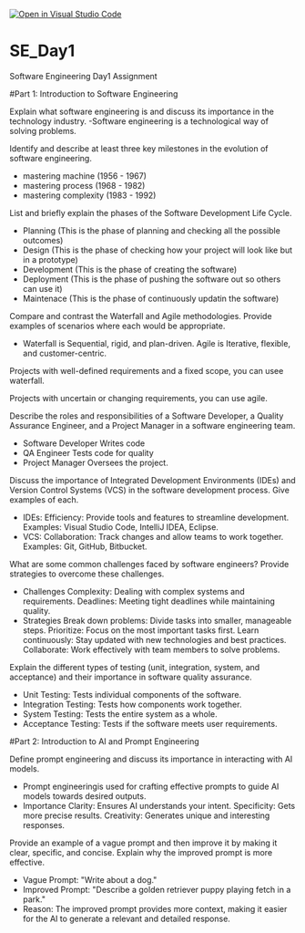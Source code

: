 [![Open in Visual Studio Code](https://classroom.github.com/assets/open-in-vscode-2e0aaae1b6195c2367325f4f02e2d04e9abb55f0b24a779b69b11b9e10269abc.svg)](https://classroom.github.com/online_ide?assignment_repo_id=15570397&assignment_repo_type=AssignmentRepo)
# SE_Day1
Software Engineering Day1 Assignment

#Part 1: Introduction to Software Engineering

Explain what software engineering is and discuss its importance in the technology industry.
-Software engineering is a technological way of solving problems.

Identify and describe at least three key milestones in the evolution of software engineering.
- mastering machine (1956 - 1967)
- mastering process (1968 - 1982)
- mastering complexity (1983 - 1992)


List and briefly explain the phases of the Software Development Life Cycle.
- Planning (This is the phase of planning and checking all the possible outcomes)
- Design (This is the phase of checking how your project will look like but in a prototype)
- Development (This is the phase of creating the software)
- Deployment (This is the phase of pushing the software out so others can use it)
- Maintenace (This is the phase of continuously updatin the software)


Compare and contrast the Waterfall and Agile methodologies. Provide examples of scenarios where each would be appropriate.
- Waterfall is Sequential, rigid, and plan-driven.
Agile is Iterative, flexible, and customer-centric.

Projects with well-defined requirements and a fixed scope, you can usee waterfall.

Projects with uncertain or changing requirements, you can use agile.

Describe the roles and responsibilities of a Software Developer, a Quality Assurance Engineer, and a Project Manager in a software engineering team.
- Software Developer Writes code
- QA Engineer Tests code for quality
- Project Manager Oversees the project.

Discuss the importance of Integrated Development Environments (IDEs) and Version Control Systems (VCS) in the software development process. Give examples of each.
- IDEs:
Efficiency: Provide tools and features to streamline development.
Examples: Visual Studio Code, IntelliJ IDEA, Eclipse.
- VCS:
Collaboration: Track changes and allow teams to work together.
Examples: Git, GitHub, Bitbucket.


What are some common challenges faced by software engineers? Provide strategies to overcome these challenges.
- Challenges
Complexity: Dealing with complex systems and requirements.
Deadlines: Meeting tight deadlines while maintaining quality.
- Strategies
Break down problems: Divide tasks into smaller, manageable steps.
Prioritize: Focus on the most important tasks first.
Learn continuously: Stay updated with new technologies and best practices.
Collaborate: Work effectively with team members to solve problems.

Explain the different types of testing (unit, integration, system, and acceptance) and their importance in software quality assurance.
- Unit Testing: Tests individual components of the software.
- Integration Testing: Tests how components work together.
- System Testing: Tests the entire system as a whole.
- Acceptance Testing: Tests if the software meets user requirements.

#Part 2: Introduction to AI and Prompt Engineering


Define prompt engineering and discuss its importance in interacting with AI models.
- Prompt engineeringis used for crafting effective prompts to guide AI models towards desired outputs.
- Importance
Clarity: Ensures AI understands your intent.
Specificity: Gets more precise results.
Creativity: Generates unique and interesting responses.

Provide an example of a vague prompt and then improve it by making it clear, specific, and concise. Explain why the improved prompt is more effective.
- Vague Prompt: "Write about a dog."
- Improved Prompt: "Describe a golden retriever puppy playing fetch in a park."
- Reason: The improved prompt provides more context, making it easier for the AI to generate a relevant and detailed response.
